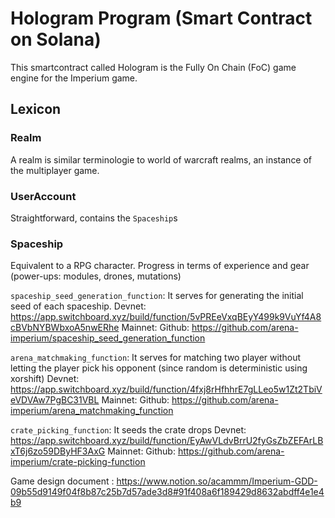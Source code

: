 # Hologram Program (Smart Contract on Solana)

This smartcontract called Hologram is the Fully On Chain (FoC) game engine for the Imperium game.

## Lexicon

### Realm

A realm is similar terminologie to world of warcraft realms, an instance of the multiplayer game.

### UserAccount

Straightforward, contains the `Spaceship`s

### Spaceship

Equivalent to a RPG character. Progress in terms of experience and gear (power-ups: modules, drones, mutations)

`spaceship_seed_generation_function`: It serves for generating the initial seed of each spaceship.
Devnet: <https://app.switchboard.xyz/build/function/5vPREeVxqBEyY499k9VuYf4A8cBVbNYBWbxoA5nwERhe>
Mainnet:
Github: <https://github.com/arena-imperium/spaceship_seed_generation_function>

`arena_matchmaking_function`: It serves for matching two player without letting the player pick his opponent (since random is deterministic using xorshift)
Devnet: <https://app.switchboard.xyz/build/function/4fxj8rHfhhrE7gLLeo5w1Zt2TbiVeVDVAw7PgBC31VBL>
Mainnet:
Github: <https://github.com/arena-imperium/arena_matchmaking_function>

`crate_picking_function`: It seeds the crate drops
Devnet: <https://app.switchboard.xyz/build/function/EyAwVLdvBrrU2fyGsZbZEFArLBxT6j6zo59DByHF3AxG>
Mainnet:
Github: <https://github.com/arena-imperium/crate-picking-function>

Game design document : <https://www.notion.so/acammm/Imperium-GDD-09b55d9149f04f8b87c25b7d57ade3d8#91f408a6f189429d8632abdff4e1e4b9>
